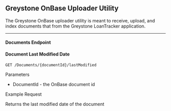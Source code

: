 
## Greystone OnBase Uploader Utility

The Greystone OnBase uploader utility is meant to receive, upload, and index documents that from the Greystone LoanTracker application.

---

#### Documents Endpoint

#### Document Last Modified Date
`GET /Documents/{documentId}/lastModified`

Parameters

  - DocumentId - the OnBase document id

Example Request 

Returns the last modified date of the document
